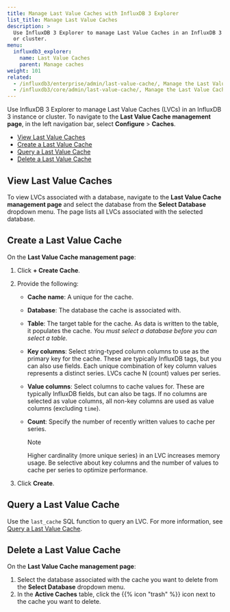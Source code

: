 ```yaml
---
title: Manage Last Value Caches with InfluxDB 3 Explorer
list_title: Manage Last Value Caches
description: >
  Use InfluxDB 3 Explorer to manage Last Value Caches in an InfluxDB 3 instance
  or cluster.
menu:
  influxdb3_explorer:
    name: Last Value Caches
    parent: Manage caches
weight: 101
related:
  - /influxdb3/enterprise/admin/last-value-cache/, Manage the Last Value Cache in InfluxDB 3 Enterprise
  - /influxdb3/core/admin/last-value-cache/, Manage the Last Value Cache in InfluxDB 3 Core
---
```


Use InfluxDB 3 Explorer to manage Last Value Caches (LVCs) in an InfluxDB 3
instance or cluster. To navigate to the **Last Value Cache management page**, in
the left navigation bar, select **Configure** > **Caches**.

- [View Last Value Caches](#view-last-value-caches)
- [Create a Last Value Cache](#create-a-last-value-cache)
- [Query a Last Value Cache](#query-a-last-value-cache)
- [Delete a Last Value Cache](#delete-a-last-value-cache)

## View Last Value Caches

To view LVCs associated with a database, navigate to the
**Last Value Cache management page** and select the database from the
**Select Database** dropdown menu. The page lists all LVCs associated with the
selected database.

## Create a Last Value Cache

On the **Last Value Cache management page**:

1.  Click **+ Create Cache**.
2.  Provide the following:

    - **Cache name**: A unique for the cache.
    - **Database**: The database the cache is associated with.
    - **Table**: The target table for the cache. As data is written to the table,
      it populates the cache.
      _You must select a database before you can select a table._
    - **Key columns**: Select string-typed column columns to use as the primary
      key for the cache. These are typically InfluxDB tags, but you can also use
      fields. Each unique combination of key column values represents a distinct
      series. LVCs cache N (count) values per series.
    - **Value columns**: Select columns to cache values for. These are
      typically InfluxDB fields, but can also be tags. If no columns are
      selected as value columns, all non-key columns are used as value columns
      (excluding `time`).
    - **Count**: Specify the number of recently written values to cache per series.

      > [!Note]
      > Higher cardinality (more unique series) in an LVC increases memory usage.
      > Be selective about key columns and the number of values to cache per
      > series to optimize performance.

3.  Click **Create**.

## Query a Last Value Cache

Use the `last_cache` SQL function to query an LVC. For more information, see
[Query a Last Value Cache](/influxdb3/enterprise/admin/last-value-cache/query/).

## Delete a Last Value Cache

On the **Last Value Cache management page**:

1.  Select the database associated with the cache you want to delete from the
    **Select Database** dropdown menu.
2.  In the **Active Caches** table, click the {{% icon "trash" %}} icon next to
    the cache you want to delete.
